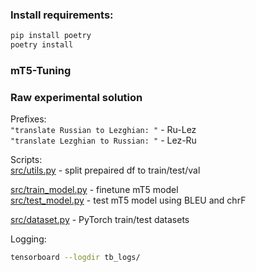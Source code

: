 ### Install requirements:
```bash
pip install poetry
poetry install
```

### mT5-Tuning


### Raw experimental solution
<!--
Download [bible.csv](https://huggingface.co/datasets/leks-forever/bible-lezghian-russian) and place it in the [data](data) folder. 
-->

Prefixes:    
`"translate Russian to Lezghian: "` - Ru-Lez    
`"translate Lezghian to Russian: "` - Lez-Ru    

Scripts:    
[src/utils.py](src/utils.py) - split prepaired df to train/test/val     
<!--[src/train_tokenizer.py](src/train_tokenizer.py) - update tokenizer and model embeddings according to tokenizer-->     
[src/train_model.py](src/train_model.py) - finetune mT5 model      
[src/test_model.py](src/test_model.py) - test mT5 model  using BLEU and chrF       
<!--[src/predict_model.py](src/predict_model.py) - predict NLLB model-->     
[src/dataset.py](src/dataset.py) - PyTorch train/test datasets

<!--Notebooks:  
[notebooks/convert_to_transformers.ipynb](notebooks/convert_to_transformers.ipynb) -  convert Lighting ckpt to transformers        
[notebooks/predict_model.ipynb](notebooks/predict_model.ipynb) - predict NLLB model
--> 
Logging:
```bash
tensorboard --logdir tb_logs/
```
